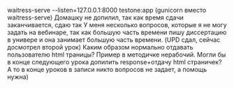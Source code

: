 waitress-serve --listen=127.0.0.1:8000 testone:app
(gunicorn вместо waitress-serve)
Домашку не допилил, так как время сдачи заканчивается, сдаю так
У меня несколько вопросов, которые я не могу задать на вебинаре, так как большую часть времени пишу диссертацию в универе и
она занимает большую часть времени. (UPD сдал, сейчас досмотрел второй урок)
Каким образом нормально отдавать пользователю html траницы? Пример в методичке нерабочий.
Могли бы в конце следующего урока допилить response+отдачу html страничек?
А то в конце уроков в записи никто вопросов не задает, а помощь нужна)
